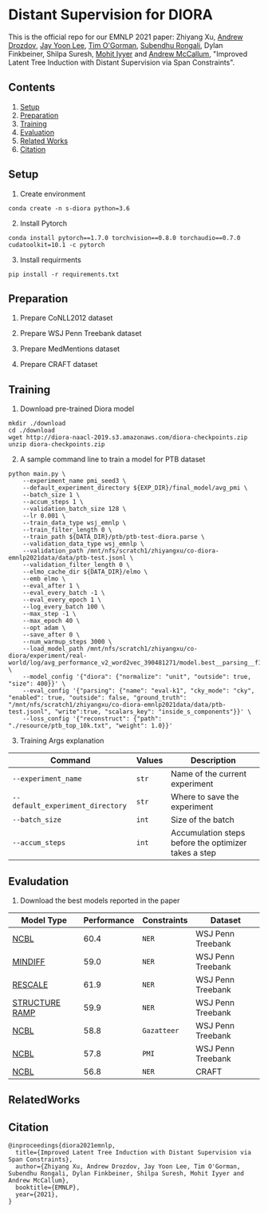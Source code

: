 # Distant Supervision for DIORA

This is the official repo for our EMNLP 2021 paper: 
Zhiyang Xu, [Andrew Drozdov<sup></sup>](https://mrdrozdov.github.io), [Jay Yoon Lee<sup></sup>](https://leejayyoon.github.io), [Tim O'Gorman<sup></sup>](https://timjogorman.github.io), [Subendhu Rongali<sup></sup>](https://subendhurongali.netlify.app), Dylan Finkbeiner, Shilpa Suresh, [Mohit Iyyer<sup></sup>](https://people.cs.umass.edu/~miyyer/) and [Andrew McCallum<sup></sup>](https://people.cs.umass.edu/~mccallum/), "Improved Latent Tree Induction with Distant Supervision via Span Constraints".

## Contents
1. [Setup](#Setup)
2. [Preparation](#Preparation)
3. [Training](#Training)
4. [Evaluation](#Evaluation)
5. [Related Works](#RelatedWorks)
6. [Citation](#Citation)


## Setup
1. Create environment
```
conda create -n s-diora python=3.6
```
2. Install Pytorch
```
conda install pytorch==1.7.0 torchvision==0.8.0 torchaudio==0.7.0 cudatoolkit=10.1 -c pytorch
```
3. Install requirments
```
pip install -r requirements.txt
```
## Preparation
1. Prepare CoNLL2012 dataset

3. Prepare WSJ Penn Treebank dataset

4. Prepare MedMentions dataset

5. Prepare CRAFT dataset

## Training
1. Download pre-trained Diora model
```
mkdir ./download
cd ./download
wget http://diora-naacl-2019.s3.amazonaws.com/diora-checkpoints.zip
unzip diora-checkpoints.zip
```
2. A sample command line to train a model for PTB dataset
```
python main.py \
    --experiment_name pmi_seed3 \
    --default_experiment_directory ${EXP_DIR}/final_model/avg_pmi \
    --batch_size 1 \
    --accum_steps 1 \
    --validation_batch_size 128 \
    --lr 0.001 \
    --train_data_type wsj_emnlp \
    --train_filter_length 0 \
    --train_path ${DATA_DIR}/ptb/ptb-test-diora.parse \
    --validation_data_type wsj_emnlp \
    --validation_path /mnt/nfs/scratch1/zhiyangxu/co-diora-emnlp2021data/data/ptb-test.jsonl \
    --validation_filter_length 0 \
    --elmo_cache_dir ${DATA_DIR}/elmo \
    --emb elmo \
    --eval_after 1 \
    --eval_every_batch -1 \
    --eval_every_epoch 1 \
    --log_every_batch 100 \
    --max_step -1 \
    --max_epoch 40 \
    --opt adam \
    --save_after 0 \
    --num_warmup_steps 3000 \
    --load_model_path /mnt/nfs/scratch1/zhiyangxu/co-diora/experiment/real-world/log/avg_performance_v2_word2vec_390481271/model.best__parsing__f1.pt \
    --model_config '{"diora": {"normalize": "unit", "outside": true, "size": 400}}' \
    --eval_config '{"parsing": {"name": "eval-k1", "cky_mode": "cky", "enabled": true, "outside": false, "ground_truth": "/mnt/nfs/scratch1/zhiyangxu/co-diora-emnlp2021data/data/ptb-test.jsonl", "write":true, "scalars_key": "inside_s_components"}}' \
    --loss_config '{"reconstruct": {"path": "./resource/ptb_top_10k.txt", "weight": 1.0}}'
```
3. Training Args explanation

| Command | Values | Description |
| --- | --- | --- |
| `--experiment_name` | `str` | Name of the current experiment |
| `--default_experiment_directory` | `str` | Where to save the experiment |
| `--batch_size` | `int` | Size of the batch |
| `--accum_steps` | `int` | Accumulation steps before the optimizer takes a step |



## Evaludation

1. Download the best models reported in the paper

| Model Type | Performance | Constraints | Dataset |
| --- | --- | --- | --- |
| [NCBL<sup></sup>]() | 60.4 | `NER` | WSJ Penn Treebank |
| [MINDIFF<sup></sup>]() | 59.0 | `NER` | WSJ Penn Treebank |
| [RESCALE<sup></sup>]() | 61.9 | `NER` | WSJ Penn Treebank |
| [STRUCTURE RAMP<sup></sup>]() | 59.9 | `NER` | WSJ Penn Treebank |
| [NCBL<sup></sup>]() | 58.8 | `Gazatteer` | WSJ Penn Treebank |
| [NCBL<sup></sup>]() | 57.8 | `PMI` | WSJ Penn Treebank |
| [NCBL<sup></sup>]() | 56.8 | `NER` | CRAFT |

## RelatedWorks


## Citation

```
@inproceedings{diora2021emnlp,
  title={Improved Latent Tree Induction with Distant Supervision via Span Constraints},
  author={Zhiyang Xu, Andrew Drozdov, Jay Yoon Lee, Tim O'Gorman, Subendhu Rongali, Dylan Finkbeiner, Shilpa Suresh, Mohit Iyyer and Andrew McCallum},
  booktitle={EMNLP},
  year={2021},
}
```
